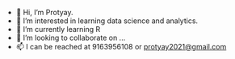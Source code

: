 - 👋 Hi, I’m Protyay.
- 👀 I’m interested in learning data science and analytics.   
- 🌱 I’m currently learning R 
- 💞️ I’m looking to collaborate on ...
- 📫 I can be reached at 9163956108 or protyay2021@gmail.com

<!---
proaod/proaod is a ✨ special ✨ repository because its `README.md` (this file) appears on your GitHub profile.
You can click the Preview link to take a look at your changes.
--->
